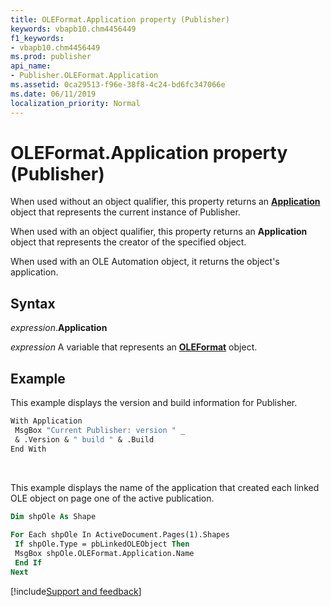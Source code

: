 ```yaml
---
title: OLEFormat.Application property (Publisher)
keywords: vbapb10.chm4456449
f1_keywords:
- vbapb10.chm4456449
ms.prod: publisher
api_name:
- Publisher.OLEFormat.Application
ms.assetid: 0ca29513-f96e-38f8-4c24-bd6fc347066e
ms.date: 06/11/2019
localization_priority: Normal
---
```



# OLEFormat.Application property (Publisher)

When used without an object qualifier, this property returns an **[Application](Publisher.Application.md)** object that represents the current instance of Publisher. 

When used with an object qualifier, this property returns an **Application** object that represents the creator of the specified object. 

When used with an OLE Automation object, it returns the object's application.


## Syntax

_expression_.**Application**

_expression_ A variable that represents an **[OLEFormat](Publisher.OLEFormat.md)** object.


## Example

This example displays the version and build information for Publisher.

```vb
With Application 
 MsgBox "Current Publisher: version " _ 
 & .Version & " build " & .Build 
End With
```

<br/>

This example displays the name of the application that created each linked OLE object on page one of the active publication.

```vb
Dim shpOle As Shape 
 
For Each shpOle In ActiveDocument.Pages(1).Shapes 
 If shpOle.Type = pbLinkedOLEObject Then 
 MsgBox shpOle.OLEFormat.Application.Name 
 End If 
Next
```

[!include[Support and feedback](~/includes/feedback-boilerplate.md)]